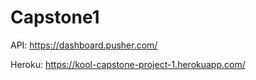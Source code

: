 # Capstone1

API: https://dashboard.pusher.com/

Heroku: https://kool-capstone-project-1.herokuapp.com/
